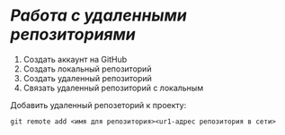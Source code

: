 # ***Работа с удаленными репозиториями***
1. Создать аккаунт на GitHub
2. Cоздать локальный репозиторий
3. Создать удаленный репозиторий
4. Связать удаленный репозиторий с локальным

Добавить удаленный репозеторий к проекту:
```
git remote add <имя для репозитория><ur1-адрес репозитория в сети>
```

